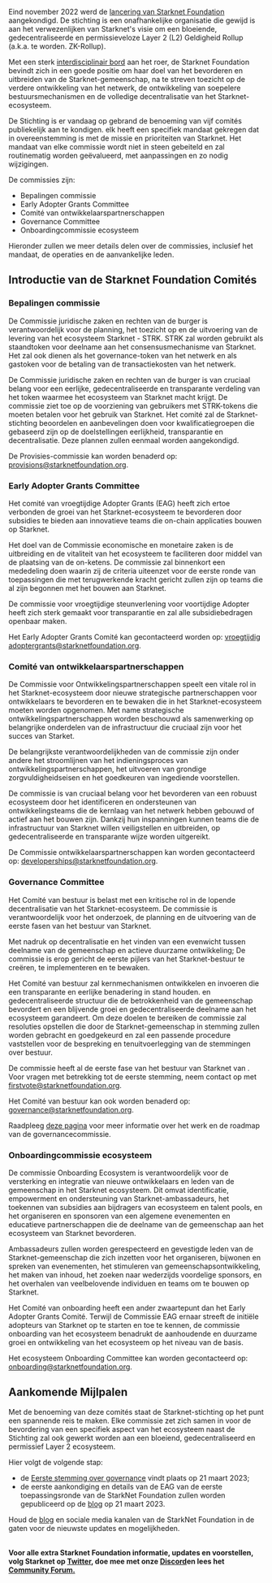 Eind november 2022 werd de [lancering van Starknet Foundation](https://medium.com/starkware/introducing-the-starknet-foundation-bd4b4379fbb) aangekondigd. De stichting is een onafhankelijke organisatie die gewijd is aan het verwezenlijken van Starknet's visie om een bloeiende, gedecentraliseerde en permissieveloze Layer 2 (L2) Geldigheid Rollup (a.k.a. te worden. ZK-Rollup). 

Met een sterk [interdisciplinair bord](https://medium.com/starknet-foundation/welcome-to-the-world-starknet-foundation-7bd55d5dbc59) aan het roer, de Starknet Foundation bevindt zich in een goede positie om haar doel van het bevorderen en uitbreiden van de Starknet-gemeenschap, na te streven toezicht op de verdere ontwikkeling van het netwerk, de ontwikkeling van soepelere bestuursmechanismen en de volledige decentralisatie van het Starknet-ecosysteem. 

De Stichting is er vandaag op gebrand de benoeming van vijf comités publiekelijk aan te kondigen. elk heeft een specifiek mandaat gekregen dat in overeenstemming is met de missie en prioriteiten van Starknet. Het mandaat van elke commissie wordt niet in steen gebeiteld en zal routinematig worden geëvalueerd, met aanpassingen en zo nodig wijzigingen.

De commissies zijn:

* Bepalingen commissie
* Early Adopter Grants Committee
* Comité van ontwikkelaarspartnerschappen
* Governance Committee
* Onboardingcommissie ecosysteem

Hieronder zullen we meer details delen over de commissies, inclusief het mandaat, de operaties en de aanvankelijke leden.

## Introductie van de Starknet Foundation Comités 

### Bepalingen commissie

De Commissie juridische zaken en rechten van de burger is verantwoordelijk voor de planning, het toezicht op en de uitvoering van de levering van het ecosysteem Starknet - STRK. STRK zal worden gebruikt als staandtoken voor deelname aan het consensusmechanisme van Starknet. Het zal ook dienen als het governance-token van het netwerk en als gastoken voor de betaling van de transactiekosten van het netwerk. 

De Commissie juridische zaken en rechten van de burger is van cruciaal belang voor een eerlijke, gedecentraliseerde en transparante verdeling van het token waarmee het ecosysteem van Starknet macht krijgt. De commissie ziet toe op de voorziening van gebruikers met STRK-tokens die moeten betalen voor het gebruik van Starknet. Het comité zal de Starknet-stichting beoordelen en aanbevelingen doen voor kwalificatiegroepen die gebaseerd zijn op de doelstellingen eerlijkheid, transparantie en decentralisatie. Deze plannen zullen eenmaal worden aangekondigd.

De Provisies-commissie kan worden benaderd op: [provisions@starknetfoundation.org](mailto:provisions@starknetfoundation.org).

### Early Adopter Grants Committee

Het comité van vroegtijdige Adopter Grants (EAG) heeft zich ertoe verbonden de groei van het Starknet-ecosysteem te bevorderen door subsidies te bieden aan innovatieve teams die on-chain applicaties bouwen op Starknet. 

Het doel van de Commissie economische en monetaire zaken is de uitbreiding en de vitaliteit van het ecosysteem te faciliteren door middel van de plaatsing van de on-ketens. De commissie zal binnenkort een mededeling doen waarin zij de criteria uiteenzet voor de eerste ronde van toepassingen die met terugwerkende kracht gericht zullen zijn op teams die al zijn begonnen met het bouwen aan Starknet. 

De commissie voor vroegtijdige steunverlening voor voortijdige Adopter heeft zich sterk gemaakt voor transparantie en zal alle subsidiebedragen openbaar maken.

Het Early Adopter Grants Comité kan gecontacteerd worden op: [vroegtijdig adoptergrants@starknetfoundation.org](earlyadoptergrants@starknetfoundation.org).

### Comité van ontwikkelaarspartnerschappen

De Commissie voor Ontwikkelingspartnerschappen speelt een vitale rol in het Starknet-ecosysteem door nieuwe strategische partnerschappen voor ontwikkelaars te bevorderen en te bewaken die in het Starknet-ecosysteem moeten worden opgenomen. Met name strategische ontwikkelingspartnerschappen worden beschouwd als samenwerking op belangrijke onderdelen van de infrastructuur die cruciaal zijn voor het succes van Starket.

De belangrijkste verantwoordelijkheden van de commissie zijn onder andere het stroomlijnen van het indieningsproces van ontwikkelingspartnerschappen, het uitvoeren van grondige zorgvuldigheidseisen en het goedkeuren van ingediende voorstellen. 

De commissie is van cruciaal belang voor het bevorderen van een robuust ecosysteem door het identificeren en ondersteunen van ontwikkelingsteams die de kernlaag van het netwerk hebben gebouwd of actief aan het bouwen zijn. Dankzij hun inspanningen kunnen teams die de infrastructuur van Starknet willen veiligstellen en uitbreiden, op gedecentraliseerde en transparante wijze worden uitgereikt. 

De Commissie ontwikkelaarspartnerschappen kan worden gecontacteerd op: [developerships@starknetfoundation.org](mailto:developerpartnerships@starknetfoundation.org).

### Governance Committee

Het Comité van bestuur is belast met een kritische rol in de lopende decentralisatie van het Starknet-ecosysteem. De commissie is verantwoordelijk voor het onderzoek, de planning en de uitvoering van de eerste fasen van het bestuur van Starknet. 

Met nadruk op decentralisatie en het vinden van een evenwicht tussen deelname van de gemeenschap en actieve duurzame ontwikkeling; De commissie is erop gericht de eerste pijlers van het Starknet-bestuur te creëren, te implementeren en te bewaken. 

Het Comité van bestuur zal kernmechanismen ontwikkelen en invoeren die een transparante en eerlijke benadering in stand houden. en gedecentraliseerde structuur die de betrokkenheid van de gemeenschap bevordert en een blijvende groei en gedecentraliseerde deelname aan het ecosysteem garandeert. Om deze doelen te bereiken de commissie zal resoluties opstellen die door de Starknet-gemeenschap in stemming zullen worden gebracht en goedgekeurd en zal een passende procedure vaststellen voor de bespreking en tenuitvoerlegging van de stemmingen over bestuur. 

De commissie heeft al de eerste fase van het bestuur van Starknet van [](https://community.starknet.io/t/starknet-foundation-delegation-for-the-first-vote/11820). Voor vragen met betrekking tot de eerste stemming, neem contact op met [firstvote@starknetfoundation.org](mailto:firstvote@starknetfoundation.org).

Het Comité van bestuur kan ook worden benaderd op: [governance@starknetfoundation.org](mailto:governance@starknetfoundation.org). 

Raadpleeg [deze pagina](https://www.starknet.io/en/posts/governance) voor meer informatie over het werk en de roadmap van de governancecommissie.

### Onboardingcommissie ecosysteem

De commissie Onboarding Ecosystem is verantwoordelijk voor de versterking en integratie van nieuwe ontwikkelaars en leden van de gemeenschap in het Starknet ecosysteem. Dit omvat identificatie, empowerment en ondersteuning van Starknet-ambassadeurs, het toekennen van subsidies aan bijdragers van ecosysteem en talent pools, en het organiseren en sponsoren van een algemene evenementen en educatieve partnerschappen die de deelname van de gemeenschap aan het ecosysteem van Starknet bevorderen. 

Ambassadeurs zullen worden gerespecteerd en gevestigde leden van de Starknet-gemeenschap die zich inzetten voor het organiseren, bijwonen en spreken van evenementen, het stimuleren van gemeenschapsontwikkeling, het maken van inhoud, het zoeken naar wederzijds voordelige sponsors, en het overhalen van veelbelovende individuen en teams om te bouwen op Starknet.

Het Comité van onboarding heeft een ander zwaartepunt dan het Early Adopter Grants Comité. Terwijl de Commissie EAG ernaar streeft de initiële adopteurs van Starknet op te starten en toe te kennen, de commissie onboarding van het ecosysteem benadrukt de aanhoudende en duurzame groei en ontwikkeling van het ecosysteem op het niveau van de basis. 

Het ecosysteem Onboarding Committee kan worden gecontacteerd op: [onboarding@starknetfoundation.org](mailto:onboarding@starknetfoundation.org).

## Aankomende Mijlpalen

Met de benoeming van deze comités staat de Starknet-stichting op het punt een spannende reis te maken. Elke commissie zet zich samen in voor de bevordering van een specifiek aspect van het ecosysteem naast de Stichting zal ook gewerkt worden aan een bloeiend, gedecentraliseerd en permissief Layer 2 ecosysteem.  

Hier volgt de volgende stap: 

* de [Eerste stemming over governance](https://community.starknet.io/t/starknet-foundation-delegation-for-the-first-vote/11820) vindt plaats op 21 maart 2023;
* de eerste aankondiging en details van de EAG van de eerste toepassingsronde van de StarkNet Foundation zullen worden gepubliceerd op de [blog](https://www.starknet.io/en/posts/foundation) op 21 maart 2023.

Houd de [blog](https://www.starknet.io/en/posts/foundation) en sociale media kanalen van de StarkNet Foundation in de gaten voor de nieuwste updates en mogelijkheden.

**\
Voor alle extra Starknet Foundation informatie, updates en voorstellen, volg Starknet op [Twitter](https://twitter.com/Starknet), doe mee met onze [Discord](http://starknet.io/discord)en lees het [Community Forum.](https://community.starknet.io/)**